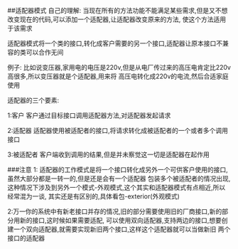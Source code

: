 ##适配器模式
自己的理解:
当现在所有的方法功能不能满足某些需求,但是又不想改变现在的代码,可以添加一个适配器,让适配器改变原来的方法,
使这个方法适用于该需求

适配器模式将一个类的接口,转化成客户需要的另一个接口,适配器让原本接口不兼容的类可以合作无间

例子:
比如说变压器,家用电的电压是220v,但是从电厂传过来的高压电肯定比220v高很多,所以变压器就是个适配器,用来将
高压电转化成220v的电流,然后合适家庭使用

适配器的三个要素:

1:客户 客户通过目标接口调用适配器方法,对适配器发起请求

2:适配器 适配器使用被适配者的接口,将请求转化成被适配者的一个或者多个调用接口

3:被适配者 客户端收到调用的结果,但是并未察觉这一切是适配器在起作用

###注意
1: 适配器的工作模式是将一个接口转化成另外一个可供客户使用的接口,虽然大部分都是一转一的,但是还是会有一个适配器
包装多个被适配者的情况出现,这种情况下涉及到另外一个模式-外观模式,这个其实和适配器模式有点相近,所以经常混为一谈,
其实还是有区别的,具体看包-exterior(外观模式)

2:万一你的系统中有新老接口并存的情况,旧的部分需要使用旧的厂商接口,新的部分用新的接口,这时候如果需要适配,
可以使用双向适配器,支持两边的接口,想要创建一个双向适配器,就需要实现新旧两个接口,这样这个适配器就可以当做新旧
两个接口的适配器